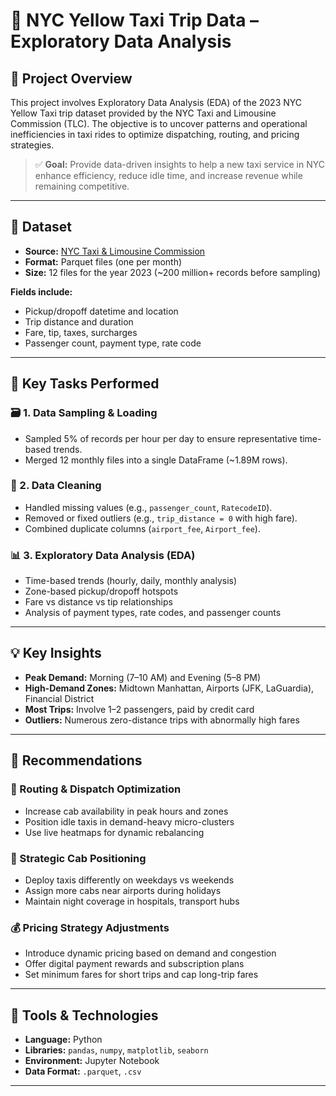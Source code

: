 # 🗽 NYC Yellow Taxi Trip Data – Exploratory Data Analysis

## 📌 Project Overview

This project involves Exploratory Data Analysis (EDA) of the 2023 NYC Yellow Taxi trip dataset provided by the NYC Taxi and Limousine Commission (TLC). The objective is to uncover patterns and operational inefficiencies in taxi rides to optimize dispatching, routing, and pricing strategies.

> ✅ **Goal:** Provide data-driven insights to help a new taxi service in NYC enhance efficiency, reduce idle time, and increase revenue while remaining competitive.

---

## 📂 Dataset

- **Source:** [NYC Taxi & Limousine Commission](https://www.nyc.gov/site/tlc/about/tlc-trip-record-data.page)
- **Format:** Parquet files (one per month)
- **Size:** 12 files for the year 2023 (~200 million+ records before sampling)

**Fields include:**
- Pickup/dropoff datetime and location
- Trip distance and duration
- Fare, tip, taxes, surcharges
- Passenger count, payment type, rate code

---

## 🔧 Key Tasks Performed

### 🗃️ 1. Data Sampling & Loading
- Sampled 5% of records per hour per day to ensure representative time-based trends.
- Merged 12 monthly files into a single DataFrame (~1.89M rows).

### 🧹 2. Data Cleaning
- Handled missing values (e.g., `passenger_count`, `RatecodeID`).
- Removed or fixed outliers (e.g., `trip_distance = 0` with high fare).
- Combined duplicate columns (`airport_fee`, `Airport_fee`).

### 📊 3. Exploratory Data Analysis (EDA)
- Time-based trends (hourly, daily, monthly analysis)
- Zone-based pickup/dropoff hotspots
- Fare vs distance vs tip relationships
- Analysis of payment types, rate codes, and passenger counts

---

## 💡 Key Insights

- **Peak Demand:** Morning (7–10 AM) and Evening (5–8 PM)
- **High-Demand Zones:** Midtown Manhattan, Airports (JFK, LaGuardia), Financial District
- **Most Trips:** Involve 1–2 passengers, paid by credit card
- **Outliers:** Numerous zero-distance trips with abnormally high fares

---

## 🚕 Recommendations

### 🔁 Routing & Dispatch Optimization
- Increase cab availability in peak hours and zones
- Position idle taxis in demand-heavy micro-clusters
- Use live heatmaps for dynamic rebalancing

### 📍 Strategic Cab Positioning
- Deploy taxis differently on weekdays vs weekends
- Assign more cabs near airports during holidays
- Maintain night coverage in hospitals, transport hubs

### 💰 Pricing Strategy Adjustments
- Introduce dynamic pricing based on demand and congestion
- Offer digital payment rewards and subscription plans
- Set minimum fares for short trips and cap long-trip fares

---

## 🧠 Tools & Technologies

- **Language:** Python
- **Libraries:** `pandas`, `numpy`, `matplotlib`, `seaborn`
- **Environment:** Jupyter Notebook
- **Data Format:** `.parquet`, `.csv`

---


